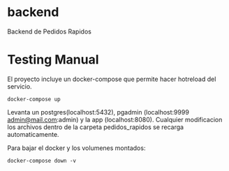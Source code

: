 # backend
Backend de Pedidos Rapidos

# Testing Manual
El proyecto incluye un docker-compose que permite hacer hotreload del servicio.

```shell
docker-compose up
```
Levanta un postgres(localhost:5432), pgadmin (localhost:9999 admin@mail.com:admin) y la app (localhost:8080).
Cualquier modificacion los archivos dentro de la carpeta pedidos_rapidos se recarga automaticamente.


Para bajar el docker y los volumenes montados:
```shell
docker-compose down -v
```
